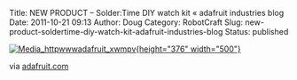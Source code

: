 Title: NEW PRODUCT – Solder:Time DIY watch kit « adafruit industries blog
Date: 2011-10-21 09:13
Author: Doug
Category: RobotCraft
Slug: new-product-soldertime-diy-watch-kit-adafruit-industries-blog
Status: published

[![Media_httpwwwadafruit_xwmpv](http://posterous.com/getfile/files.posterous.com/littleideas/fBbprGlEfewygrAzJCdDhDHAtgClFydyEbsmBFpHkycIoHqHngjiJAHtoDyd/media_httpwwwadafruit_xwmpv.jpg.scaled500.jpg){height="376" width="500"}](http://posterous.com/getfile/files.posterous.com/littleideas/fBbprGlEfewygrAzJCdDhDHAtgClFydyEbsmBFpHkycIoHqHngjiJAHtoDyd/media_httpwwwadafruit_xwmpv.jpg.scaled1000.jpg)

via [adafruit.com](http://www.adafruit.com/blog/2011/10/20/new-product-soldertime-diy-watch-kit/)
